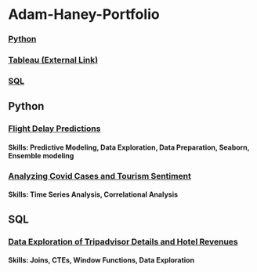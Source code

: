 # Adam-Haney-Portfolio
### [Python](https://github.com/adamh24601/Adam-Haney-Portfolio/blob/main/README.md#python)
### [Tableau (External Link)](https://public.tableau.com/app/profile/adam.haney)
### [SQL](https://github.com/adamh24601/Adam-Haney-Portfolio/blob/main/README.md#SQL)
## Python
### [Flight Delay Predictions](https://github.com/adamh24601/Adam-Haney-Portfolio/blob/main/Flight%20Delay%20Predictions.ipynb)
#### Skills: Predictive Modeling, Data Exploration, Data Preparation, Seaborn, Ensemble modeling
### [Analyzing Covid Cases and Tourism Sentiment](https://github.com/adamh24601/Adam-Haney-Portfolio/blob/main/Covid%20Sentiment%20Analysis.ipynb)
#### Skills: Time Series Analysis, Correlational Analysis
## SQL
### [Data Exploration of Tripadvisor Details and Hotel Revenues](https://github.com/adamh24601/Adam-Haney-Portfolio/blob/main/TAHotelSQL.sql)
#### Skills: Joins, CTEs, Window Functions, Data Exploration
